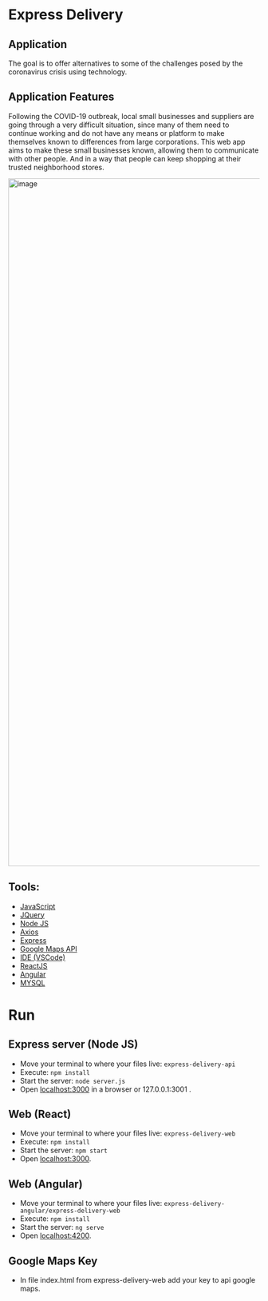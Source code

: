 # Express Delivery


## Application
The goal is to offer alternatives to some of the challenges posed by the coronavirus crisis using technology.

## Application Features
Following the COVID-19 outbreak, local small businesses and suppliers are going through a very difficult situation, since many of them need to continue working and do not have any means or platform to make themselves known to differences from large corporations. This web app aims to make these small businesses known, allowing them to communicate with other people. And in a way that people can keep shopping at their trusted neighborhood stores.

<img width="1377" alt="image" src="https://user-images.githubusercontent.com/8930609/82331094-e42a0e80-99a0-11ea-9e42-91427c42dd47.png">



## Tools:
+ [JavaScript](https://developer.mozilla.org/es/docs/Learn/JavaScript/First_steps/Qu%C3%A9_es_JavaScript)
+ [JQuery](https://jquery.com/)
+ [Node JS](https://nodejs.org/es/docs/)
+ [Axios](https://github.com/axios/axios#axios)
+ [Express](https://expressjs.com/es/)
+ [Google Maps API](https://developers.google.com/maps/documentation/javascript/tutorial)
+ [IDE (VSCode)](https://code.visualstudio.com/docs)
+ [ReactJS](https://es.reactjs.org/)
+ [Angular](https://angular.io/)
+ [MYSQL](https://www.mysql.com/)

# Run 

## Express server (Node JS)
+ Move your terminal to where your files live: `express-delivery-api`
+ Execute: `npm install`
+ Start the server: `node server.js `
+ Open [localhost:3000](localhost:3001) in a browser or 127.0.0.1:3001 .

## Web (React)
+ Move your terminal to where your files live: `express-delivery-web`
+ Execute: `npm install`
+ Start the server: `npm start `
+ Open [localhost:3000](localhost:3000).

## Web (Angular)
+ Move your terminal to where your files live: `express-delivery-angular/express-delivery-web`
+ Execute: `npm install`
+ Start the server: `ng serve `
+ Open [localhost:4200](localhost:4200).

## Google Maps Key
+ In file index.html from express-delivery-web add your key to api google maps.


